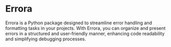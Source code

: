 # Errora
Errora is a Python package designed to streamline error handling and formatting tasks in your projects. With Errora, you can organize and present errors in a structured and user-friendly manner, enhancing code readability and simplifying debugging processes.
